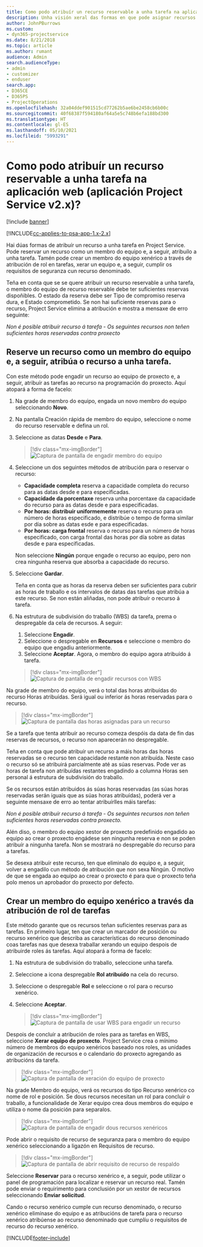 ```yaml
---
title: Como podo atribuír un recurso reservable a unha tarefa na aplicación web
description: Unha visión xeral das formas en que pode asignar recursos reservables.
author: JohnPBurrows
ms.custom:
- dyn365-projectservice
ms.date: 8/21/2018
ms.topic: article
ms.author: rumant
audience: Admin
search.audienceType:
- admin
- customizer
- enduser
search.app:
- D365CE
- D365PS
- ProjectOperations
ms.openlocfilehash: 32a04ddef901515cd77262b5ae6be2458cb6b00c
ms.sourcegitcommit: 40f68387f594180af64a5e5c748b6efa188bd300
ms.translationtype: HT
ms.contentlocale: gl-ES
ms.lasthandoff: 05/10/2021
ms.locfileid: "5993291"
---
```

# <a name="how-do-i-assign-a-bookable-resource-to-a-task-in-the-web-app-project-service-app-v2x"></a>Como podo atribuír un recurso reservable a unha tarefa na aplicación web (aplicación Project Service v2.x)?

[!include [banner](../includes/psa-now-project-operations.md)]

[!INCLUDE[cc-applies-to-psa-app-1.x-2.x](../includes/cc-applies-to-psa-app-1x-2x.md)]

Hai dúas formas de atribuír un recurso a unha tarefa en Project Service. Pode reservar un recurso como un membro do equipo e, a seguir, atribuílo a unha tarefa. Tamén pode crear un membro do equipo xenérico a través de atribución de rol en tarefas, xerar un equipo e, a seguir, cumplir os requisitos de seguranza cun recurso denominado.

Teña en conta que se se quere atribuír un recurso reservable a unha tarefa, o membro do equipo de recurso reservable debe ter suficientes reservas dispoñibles. O estado da reserva debe ser Tipo de compromiso reserva dura, e Estado comprometido. Se non hai suficiente reservas para o recurso, Project Service elimina a atribución e mostra a mensaxe de erro seguinte:

*Non é posible atribuír recurso á tarefa - Os seguintes recursos non teñen suficientes horas reservadas contra proxecto*

## <a name="book-a-resource-as-a-team-member-and-then-assign-the-resource-to-a-task"></a>Reserve un recurso como un membro do equipo e, a seguir, atribúa o recurso a unha tarefa.

Con este método pode engadir un recurso ao equipo de proxecto e, a seguir, atribuír as tarefas ao recurso na programación do proxecto. Aquí atopará a forma de facelo:
1.  Na grade de membro do equipo, engada un novo membro do equipo seleccionando **Novo**.
2.  Na pantalla Creación rápida de membro do equipo, seleccione o nome do recurso reservable e defina un rol.
3.  Seleccione as datas **Desde** e **Para**.

    > [!div class="mx-imgBorder"] 
    > ![Captura de pantalla de engadir membro do equipo](media/FAQ-Resources-to-Tasks2-1.png "Captura de pantalla de engadir membro do equipo")
 
4.  Seleccione un dos seguintes métodos de atribución para o reservar o recurso:
    - **Capacidade completa** reserva a capacidade completa do recurso para as datas desde e para especificadas.
    - **Capacidade da porcentaxe** reserva unha porcentaxe da capacidade do recurso para as datas desde e para especificadas.
    - **Por horas: distribuír uniformemente** reserva o recurso para un número de horas especificado, e distribúe o tempo de forma similar por día sobre as datas esde e para especificadas.
    - **Por horas: carga frontal** reserva o recurso para un número de horas especificado, con carga frontal das horas por día sobre as datas desde e para especificadas.

    Non seleccione **Ningún** porque engade o recurso ao equipo, pero non crea ningunha reserva que absorba a capacidade do recurso.
5.  Seleccione **Gardar**.

    Teña en conta que as horas da reserva deben ser suficientes para cubrir as horas de traballo e os intervalos de datas das tarefas que atribúa a este recurso. Se non están aliñadas, non pode atribuír o recurso á tarefa.

6.  Na estrutura de subdivisión do traballo (WBS) da tarefa, prema o despregable da cela de recursos. A seguir: 

    1. Seleccione **Engadir**.
    2. Seleccione o despregable en **Recursos** e seleccione o membro do equipo que engadiu anteriormente.
    3. Seleccione **Aceptar**. Agora, o membro do equipo agora atribuído á tarefa.

    > [!div class="mx-imgBorder"] 
    > ![Captura de pantalla de engadir recursos con WBS](media/FAQ-Resources-to-Tasks2-2.png "Captura de pantalla de engadir recursos con WBS")
 
Na grade de membro do equipo, verá o total das horas atribuídas do recurso Horas atribuídas. Será igual ou inferior ás horas reservadas para o recurso. 

> [!div class="mx-imgBorder"] 
> ![Captura de pantalla das horas asignadas para un recurso](media/FAQ-Resources-to-Tasks2-3.png "Captura de pantalla das horas asignadas para un recurso")
 
Se a tarefa que tenta atribuír ao recurso comeza despóis da data de fin das reservas de recursos, o recurso non aparecerán no despregable.

Teña en conta que pode atribuír un recurso a máis horas das horas reservadas se o recurso ten capacidade restante non atribuída. Neste caso o recurso só se atribuirá parcialmente até as súas reservas. Pode ver as horas de tarefa non atribuídas restantes engadindo a columna Horas sen personal á estrutura de subdivisión do traballo.

Se os recursos están atribuidos ás súas horas reservadas (as súas horas reservadas serán iguais que as súas horas atribuídas), poderá ver a seguinte mensaxe de erro ao tentar atribuírlles máis tarefas:

*Non é posible atribuír recurso á tarefa - Os seguintes recursos non teñen suficientes horas reservadas contra proxecto.*

Alén diso, o membro do equipo xestor de proxecto predefinido engadido ao equipo ao crear o proxecto engádese sen ningunha reserva e non se poden atribuír a ningunha tarefa. Non se mostrará no despregable do recurso para a tarefas.

Se desexa atribuír este recurso, ten que eliminalo do equipo e, a seguir, volver a engadilo cun método de atribución que non sexa Ningún. O motivo de que se engada ao equipo ao crear o proxecto é para que o proxecto teña polo menos un aprobador do proxecto por defecto.

## <a name="create-a-generic-team-member-through-role-assignment-on-tasks"></a>Crear un membro do equipo xenérico a través da atribución de rol de tarefas

Este método garante que os recursos teñan suficientes reservas para as tarefas. En primeiro lugar, ten que crear un marcador de posición ou recurso xenérico que describa as características do recurso denominado coas tarefas nas que desexa traballar xerando un equipo despois de atribuirde roles ás tarefas. Aquí atopará a forma de facelo:

1. Na estrutura de subdivisión do traballo, seleccione unha tarefa.
2. Seleccione a icona despregable **Rol atribuído** na cela do recurso.
3. Seleccione o despregable **Rol** e seleccione o rol para o recurso xenérico.
4. Seleccione **Aceptar**.

    > [!div class="mx-imgBorder"] 
    > ![Captura de pantalla de usar WBS para engadir un recurso](media/FAQ-Resources-to-Tasks2-4.png "Captura de pantalla de usar WBS para engadir un recurso")
 
Despois de concluír a atribución de roles para as tarefas en WBS, seleccione **Xerar equipo de proxecto**. Project Service crea o mínimo número de membros do equipo xenéricos baseado nos roles, as unidades de organización de recursos e o calendario do proxecto agregando as atribucións da tarefa.

> [!div class="mx-imgBorder"] 
> ![Captura de pantalla de xeración do equipo de proxecto](media/FAQ-Resources-to-Tasks2-5.png "Captura de pantalla de xeración do equipo de proxecto")
 
Na grade Membro do equipo, verá os recursos do tipo Recurso xenérico co nome de rol e posición. Se dous recursos necesitan un rol para concluír o traballo, a funcionalidade de Xerar equipo crea dous membros do equipo e utiliza o nome da posición para separalos.

> [!div class="mx-imgBorder"] 
> ![Captura de pantalla de engadir dous recursos xenéricos](media/FAQ-Resources-to-Tasks2-6.png "Captura de pantalla de engadir dous recursos xenéricos")
 
Pode abrir o requisito de recurso de seguranza para o membro do equipo xenérico seleccionando a ligazón en Requisitos de recurso.

> [!div class="mx-imgBorder"] 
> ![Captura de pantalla de abrir requisito de recurso de respaldo](media/FAQ-Resources-to-Tasks2-7.png "Captura de pantalla de abrir requisito de recurso de respaldo")

Seleccione **Reservar** para o recurso xenérico e, a seguir, pode utilizar o panel de programación para localizar e reservar un recurso real. Tamén pode enviar o requirimento para conclusión por un xestor de recursos seleccionando **Enviar solicitud**.

Cando o recurso xenérico cumple cun recurso denominado, o recurso xenérico elimínase do equipo e as atribucións de tarefa para o recurso xenérico atribúense ao recurso denominado que cumplíu o requisitos de recurso do recurso xenérico.
 



[!INCLUDE[footer-include](../includes/footer-banner.md)]